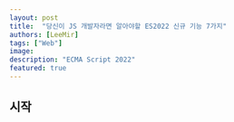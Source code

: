 ```yaml
---
layout: post
title:  "당신이 JS 개발자라면 알아야할 ES2022 신규 기능 7가지"
authors: [LeeMir]
tags: ["Web"]
image: 
description: "ECMA Script 2022"
featured: true
---
```

## 시작
